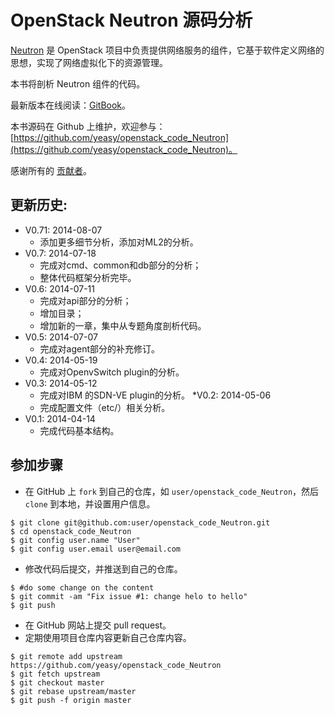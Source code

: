OpenStack Neutron 源码分析
============
[Neutron](https://wiki.openstack.org/wiki/Neutron) 是 OpenStack 项目中负责提供网络服务的组件，它基于软件定义网络的思想，实现了网络虚拟化下的资源管理。

本书将剖析 Neutron 组件的代码。

最新版本在线阅读：[GitBook](https://www.gitbook.io/book/yeasy/openstack_code_Neutron)。

本书源码在 Github 上维护，欢迎参与： [https://github.com/yeasy/openstack_code_Neutron](https://github.com/yeasy/openstack_code_Neutron)。

感谢所有的 [贡献者](https://github.com/yeasy/openstack_code_Neutron/graphs/contributors)。

## 更新历史:
* V0.71: 2014-08-07
    * 添加更多细节分析，添加对ML2的分析。
* V0.7: 2014-07-18
    * 完成对cmd、common和db部分的分析；
    * 整体代码框架分析完毕。
* V0.6: 2014-07-11
	* 完成对api部分的分析；
    * 增加目录；
	* 增加新的一章，集中从专题角度剖析代码。
* V0.5: 2014-07-07
	* 完成对agent部分的补充修订。
* V0.4: 2014-05-19
	* 完成对OpenvSwitch plugin的分析。
* V0.3: 2014-05-12
	* 完成对IBM 的SDN-VE plugin的分析。
*V0.2: 2014-05-06
	* 完成配置文件（etc/）相关分析。
* V0.1: 2014-04-14
	* 完成代码基本结构。


## 参加步骤
* 在 GitHub 上 `fork` 到自己的仓库，如 `user/openstack_code_Neutron`，然后 `clone` 到本地，并设置用户信息。
```
$ git clone git@github.com:user/openstack_code_Neutron.git
$ cd openstack_code_Neutron
$ git config user.name "User"
$ git config user.email user@email.com
```

* 修改代码后提交，并推送到自己的仓库。
```
$ #do some change on the content
$ git commit -am "Fix issue #1: change helo to hello"
$ git push
```

* 在 GitHub 网站上提交 pull request。
* 定期使用项目仓库内容更新自己仓库内容。
```
$ git remote add upstream https://github.com/yeasy/openstack_code_Neutron
$ git fetch upstream
$ git checkout master
$ git rebase upstream/master
$ git push -f origin master
```
